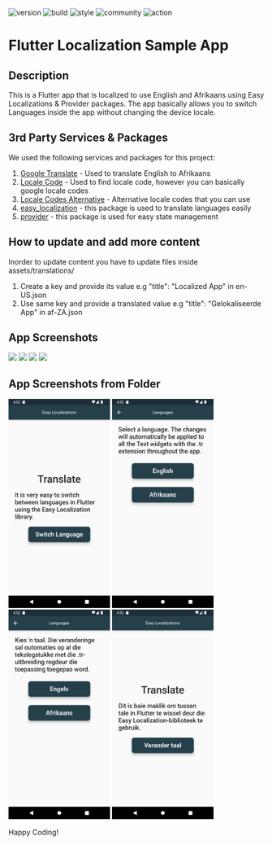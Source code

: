 ![version](https://img.shields.io/badge/version-1.0.0-blue)
![build](https://img.shields.io/badge/build-passing-green)
![style](https://img.shields.io/badge/style-non_chalant_drip-yellow)
![community](https://img.shields.io/badge/community-foenem-red)
![action](https://img.shields.io/badge/action-slide_on_bugs_and_opps-8A2BE2)

# Flutter Localization Sample App

## Description
This is a Flutter app that is localized to use English and Afrikaans using Easy Localizations & Provider packages. The app basically allows you to switch Languages inside the app without changing the device locale.

## 3rd Party Services & Packages
We used the following services and packages for this project:
1. [Google Translate](https://translate.google.com/) - Used to translate English to Afrikaans
2. [Locale Code](https://saimana.com/list-of-country-locale-code/) - Used to find locale code, however you can basically google locale codes
3. [Locale Codes Alternative](http://www.lingoes.net/en/translator/langcode.htm) - Alternative locale codes that you can use
4. [easy_localization](https://pub.dev/packages/easy_localization) - this package is used to translate languages easily
5. [provider](https://pub.dev/packages/provider) - this package is used for easy state management 

## How to update and add more content 
Inorder to update content you have to update files inside assets/translations/
1. Create a key and provide its value e.g "title": "Localized App" in en-US.json
2. Use same key and provide a translated value e.g "title": "Gelokaliseerde App" in af-ZA.json

## App Screenshots
<img src="https://github.com/geraldtt47/flutter_localizations_practice_app/assets/101138882/7322ed1b-4cc9-478b-8313-a752a676971e" width="200" />
<img src="https://github.com/geraldtt47/flutter_localizations_practice_app/assets/101138882/86811642-593c-41bb-9188-3cc4ac712382" width="200" />
<img src="https://github.com/geraldtt47/flutter_localizations_practice_app/assets/101138882/29bec2aa-cc10-45a6-b0f0-bb38db8ed242" width="200" />
<img src="https://github.com/geraldtt47/flutter_localizations_practice_app/assets/101138882/12d72d7d-15fc-4671-82c4-05cd7ff4c29b" width="200" />

## App Screenshots from Folder
<img src="screenshots/1.png" width="200" />
<img src="screenshots/2.png" width="200" />
<img src="screenshots/3.png" width="200" />
<img src="screenshots/4.png" width="200" />

Happy Coding!
 

